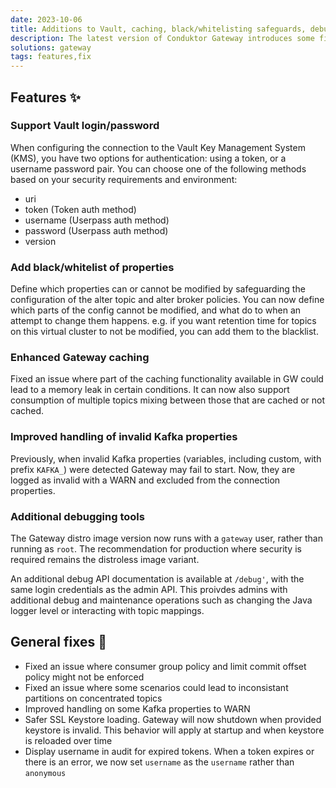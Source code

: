 ```yaml
---
date: 2023-10-06
title: Additions to Vault, caching, black/whitelisting safeguards, debugging and error handling
description: The latest version of Conduktor Gateway introduces some fixes & improvements.
solutions: gateway
tags: features,fix
---
```


## Features ✨

### Support Vault login/password

When configuring the connection to the Vault Key Management System (KMS), you have two options for authentication: using a token, or a username password pair. You can choose one of the following methods based on your security requirements and environment:

- uri
- token (Token auth method)
- username (Userpass auth method)
- password (Userpass auth method)
- version

### Add black/whitelist of properties

Define which properties can or cannot be modified by safeguarding the configuration of the alter topic and alter broker policies. You can now define which parts of the config cannot be modified, and what do to when an attempt to change them happens. e.g. if you want retention time for topics on this virtual cluster to not be modified, you can add them to the blacklist.

### Enhanced Gateway caching

Fixed an issue where part of the caching functionality available in GW could lead to a memory leak in certain conditions. It can now also support consumption of multiple topics mixing between those that are cached or not cached.

### Improved handling of invalid Kafka properties

Previously, when invalid Kafka properties (variables, including custom, with prefix `KAFKA_`) were detected Gateway may fail to start. Now, they are logged as invalid with a WARN and excluded from the connection properties.

### Additional debugging tools

The Gateway distro image version now runs with a `gateway` user, rather than running as `root`. The recommendation for production where security is required remains the distroless image variant.

An additional debug API documentation is available at `/debug'`, with the same login credentials as the admin API. This proivdes admins with additional debug and maintenance operations such as changing the Java logger level or interacting with topic mappings.

## General fixes 🔨

- Fixed an issue where consumer group policy and limit commit offset policy might not be enforced
- Fixed an issue where some scenarios could lead to inconsistant partitions on concentrated topics
- Improved handling on some Kafka properties to WARN
- Safer SSL Keystore loading. Gateway will now shutdown when provided keystore is invalid. This behavior will apply at startup and when keystore is reloaded over time
- Display username in audit for expired tokens. When a token expires or there is an error, we now set `username` as the `username` rather than `anonymous`
